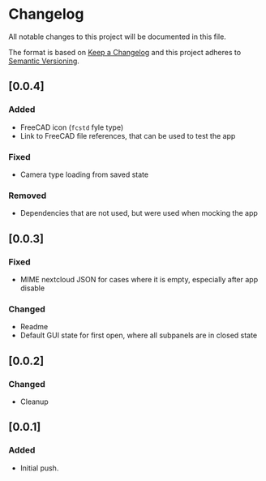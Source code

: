 # Changelog

All notable changes to this project will be documented in this file.

The format is based on [Keep a Changelog](https://keepachangelog.com/en/1.0.0/) and this project adheres to [Semantic Versioning](https://semver.org/spec/v2.0.0.html).

## [0.0.4]

### Added

- FreeCAD icon (`fcstd` fyle type)
- Link to FreeCAD file references, that can be used to test the app

### Fixed

- Camera type loading from saved state

### Removed

- Dependencies that are not used, but were used when mocking the app

## [0.0.3]

### Fixed

- MIME nextcloud JSON for cases where it is empty, especially after app disable

### Changed

- Readme
- Default GUI state for first open, where all subpanels are in closed state

## [0.0.2]

### Changed

- Cleanup

## [0.0.1]

### Added

- Initial push.
